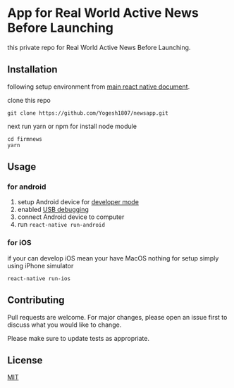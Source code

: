 # App for Real World Active News Before Launching

this private repo for Real World Active News Before Launching.

## Installation

following setup environment from [main react native document](https://reactnative.dev/docs/environment-setup).

clone this repo

```
git clone https://github.com/Yogesh1807/newsapp.git
```

next run yarn or npm for install node module

```
cd firmnews
yarn
```

## Usage

### for android

1. setup Android device for [developer mode](https://developer.android.com/studio/debug/dev-options)
2. enabled [USB debugging
   ](https://www.embarcadero.com/starthere/xe5/mobdevsetup/android/en/enabling_usb_debugging_on_an_android_device.html)
3. connect Android device to computer
4. run `react-native run-android`

### for iOS

if your can develop iOS mean your have MacOS nothing for setup simply using iPhone simulator

`react-native run-ios`

## Contributing

Pull requests are welcome. For major changes, please open an issue first to discuss what you would like to change.

Please make sure to update tests as appropriate.

## License

[MIT](https://choosealicense.com/licenses/mit/)
